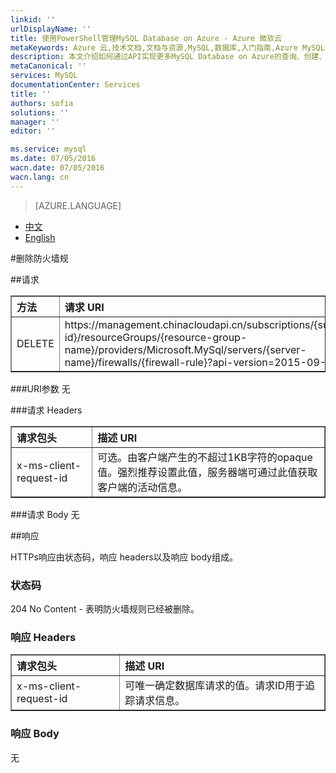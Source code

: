 ```yaml
---
linkid: ''
urlDisplayName: ''
title: 使用PowerShell管理MySQL Database on Azure - Azure 微软云
metaKeywords: Azure 云,技术文档,文档与资源,MySQL,数据库,入门指南,Azure MySQL, MySQL PaaS,Azure MySQL PaaS, API, Azure MySQL Service, Azure RDS
description: 本文介绍如何通过API实现更多MySQL Database on Azure的查询、创建、修改、删除等操作。
metaCanonical: ''
services: MySQL
documentationCenter: Services
title: ''
authors: sofia
solutions: ''
manager: ''
editor: ''

ms.service: mysql
ms.date: 07/05/2016
wacn.date: 07/05/2016
wacn.lang: cn
---
```


> [AZURE.LANGUAGE]
- [中文](./mysql-database-api-deletefirewallrule.md)
- [English](./mysql-database-enus-api-deletefirewallrule.md)

#删除防火墙规

##请求
<table width="100%" border="1" cellspacing="0" cellpadding="0">
  <th align="left"><strong>方法</strong>
    </td>
  <th align="left"><strong>请求 URI</strong>
    </td>

  <tr>
    <td>DELETE   </td>
    <td>https://management.chinacloudapi.cn/subscriptions/{subscription-id}/resourceGroups/{resource-group-name}/providers/Microsoft.MySql/servers/{server-name}/firewalls/{firewall-rule}?api-version=2015-09-01
    </td>
  </tr>
</table>

###URI参数
无

###请求 Headers
<table width="100%" border="1" cellspacing="0" cellpadding="0">
  <th align="left"><strong>请求包头</strong>
    </td>
  <th align="left"><strong>描述 URI</strong>
    </td>

  <tr>
    <td>x-ms-client-request-id</td>
    <td>可选。由客户端产生的不超过1KB字符的opaque值。强烈推荐设置此值，服务器端可通过此值获取客户端的活动信息。</td>
  </tr>
</table>

###请求 Body
无

##响应

HTTPs响应由状态码，响应 headers以及响应 body组成。
### 状态码
204 No Content - 表明防火墙规则已经被删除。

### 响应 Headers

<table width="100%" border="1" cellspacing="0" cellpadding="0">
  <th align="left"><strong>请求包头</strong>
    </td>
  <th align="left"><strong>描述 URI</strong>
    </td>

  <tr>
    <td>x-ms-client-request-id</td>
    <td>可唯一确定数据库请求的值。请求ID用于追踪请求信息。</td>
  </tr>
</table>

### 响应 Body
无